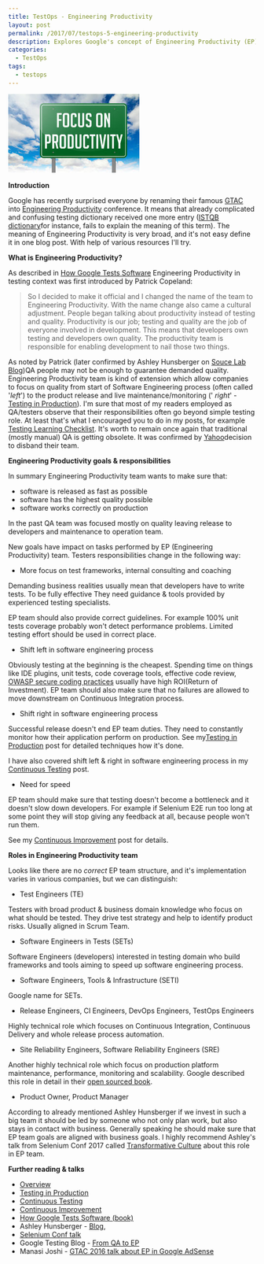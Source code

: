 ```yaml
---
title: TestOps - Engineering Productivity
layout: post
permalink: /2017/07/testops-5-engineering-productivity
description: Explores Google's concept of Engineering Productivity (EP), defining it as enabling development teams to own quality through tools and guidance. Covers EP goals (speed, quality, stability), responsibilities (shift left/right, frameworks, speed), and roles (TE, SET, SRE, TestOps, PO).
categories:
  - TestOps
tags:
  - testops 
---
```


<img src="/images/blog/focus-productivity-green-highway-signpost-wording-sky-background-44076365.jpg" loading="lazy" alt="">

**Introduction**

Google has recently surprised everyone by renaming their
famous [GTAC](https://developers.google.com/google-test-automation-conference/)
into [Engineering Productivity](https://testing.googleblog.com/2017/07/evolution-of-gtac-and-engineering.html)
conference. It means that already complicated and confusing testing dictionary received one more
entry ([ISTQB dictionary](http://glossary.istqb.org/search/engineering%20productivity)for instance, fails to explain the
meaning of this term). The meaning of Engineering Productivity is very broad, and it's not easy define it in one blog
post. With help of various resources I'll try.

**What is Engineering Productivity?**

As described in [How Google Tests Software](https://www.amazon.com/Google-Tests-Software-James-Whittaker/dp/0321803027)
Engineering Productivity in testing context was first introduced by Patrick Copeland:

> So I decided to make it official and I changed the name of the team to Engineering Productivity. With the name change
> also came a cultural adjustment. People began talking about productivity instead of testing and quality. Productivity is
> our job; testing and quality are the job of everyone involved in development. This means that developers own testing and
> developers own quality. The productivity team is responsible for enabling development to nail those two things.

As noted by Patrick (later confirmed by Ashley Hunsberger
on [Souce Lab Blog](https://saucelabs.com/blog/qa-is-not-enough-you-need-to-engineer-productivity))QA people may not be
enough to guarantee demanded quality. Engineering Productivity team is kind of extension which allow companies to focus
on quality from start of Software Engineering process (often called '_left_') to the product release and live
maintenance/monitoring ('
_right_' - [Testing in Production](http://www.awesome-testing.com/2016/09/testops-2-testing-in-production.html)). I'm
sure that most of my readers employed as QA/testers observe that their responsibilities often go beyond simple testing
role. At least that's what I encouraged you to do in my posts, for
example [Testing Learning Checklist](http://www.awesome-testing.com/2017/03/learning-software-testing-checklist.html).
It's worth to remain once again that traditional (mostly manual) QA is getting obsolete. It was confirmed
by [Yahoo](https://news.ycombinator.com/item?id=10718742)decision to disband their team.

**Engineering Productivity goals & responsibilities**

In summary Engineering Productivity team wants to make sure that:

- software is released as fast as possible
- software has the highest quality possible
- software works correctly on production

In the past QA team was focused mostly on quality leaving release to developers and maintenance to operation team.

New goals have impact on tasks performed by EP (Engineering Productivity) team. Testers responsibilities change in the
following way:

- More focus on test frameworks, internal consulting and coaching

Demanding business realities usually mean that developers have to write tests. To be fully effective They need
guidance & tools provided by experienced testing specialists.

EP team should also provide correct guidelines. For example 100% unit tests coverage probably won't detect performance
problems. Limited testing effort should be used in correct place.

- Shift left in software engineering process

Obviously testing at the beginning is the cheapest. Spending time on things like IDE plugins, unit tests, code coverage
tools, effective code
review, [OWASP secure coding practices](https://www.owasp.org/index.php/OWASP_Secure_Coding_Practices_-_Quick_Reference_Guide)
usually have high ROI(Return of Investment). EP team should also make sure that no failures are allowed to move
downstream on Continuous Integration process.

- Shift right in software engineering process

Successful release doesn't end EP team duties. They need to constantly monitor how their application perform on
production. See my[Testing in Production](http://www.awesome-testing.com/2016/09/testops-2-testing-in-production.html)
post for detailed techniques how it's done.

I have also covered shift left & right in software engineering process in
my [Continuous Testing](http://www.awesome-testing.com/2016/10/testops-3-continuous-testing.html) post.

- Need for speed

EP team should make sure that testing doesn't become a bottleneck and it doesn't slow down developers. For example if
Selenium E2E run too long at some point they will stop giving any feedback at all, because people won't run them.

See my [Continuous Improvement](http://www.awesome-testing.com/2017/01/testops-4-continuous-improvement.html) post for
details.

**Roles in Engineering Productivity team**

Looks like there are no _correct_ EP team structure, and it's implementation varies in various companies, but we can
distinguish:

- Test Engineers (TE)

Testers with broad product & business domain knowledge who focus on what should be tested. They drive test strategy and
help to identify product risks. Usually aligned in Scrum Team.

- Software Engineers in Tests (SETs)

Software Engineers (developers) interested in testing domain who build frameworks and tools aiming to speed up software
engineering process.

- Software Engineers, Tools & Infrastructure (SETI)

Google name for SETs.

- Release Engineers, CI Engineers, DevOps Engineers, TestOps Engineers

Highly technical role which focuses on Continuous Integration, Continuous Delivery and whole release process automation.

- Site Reliability Engineers, Software Reliability Engineers (SRE)

Another highly technical role which focus on production platform maintenance, performance, monitoring and scalability.
Google described this role in detail in their [open sourced book](https://landing.google.com/sre/book/index.html).

- Product Owner, Product Manager

According to already mentioned Ashley Hunsberger if we invest in such a big team it should be led by someone who not
only plan work, but also stays in contact with business. Generally speaking he should make sure that EP team goals are
aligned with business goals. I highly recommend Ashley's talk from Selenium Conf 2017
called [Transformative Culture](https://www.youtube.com/watch?v=GYXm8gpE5_c&index=2&list=PLRdSclUtJDYXFVU37NEqh4KkT78BLqjcG)
about this role in EP team.

**Further reading & talks**

- [Overview](http://www.awesome-testing.com/2016/07/testops-missing-piece-of-puzzle.html) 
- [Testing in Production](http://www.awesome-testing.com/2016/09/testops-2-testing-in-production.html)
- [Continuous Testing](http://www.awesome-testing.com/2016/10/testops-3-continuous-testing.html)
- [Continuous Improvement](http://www.awesome-testing.com/2017/01/testops-4-continuous-improvement.html)
- [How Google Tests Software (book)](https://www.amazon.com/Google-Tests-Software-James-Whittaker/dp/0321803027)
- Ashley Hunsberger - [Blog](https://saucelabs.com/blog/qa-is-not-enough-you-need-to-engineer-productivity),
- [Selenium Conf talk](https://www.youtube.com/watch?v=GYXm8gpE5_c&index=2&list=PLRdSclUtJDYXFVU37NEqh4KkT78BLqjcG)
- Google Testing Blog - [From QA to EP](https://testing.googleblog.com/2016/03/from-qa-to-engineering-productivity.html)
- Manasi Joshi - [GTAC 2016 talk about EP in Google AdSense](https://www.youtube.com/watch?v=Vf7axkwtTOw&feature=youtu.be&list=PLSIUOFhnxEiAeGHYoBZCvEMY5wCOIpyOM)
